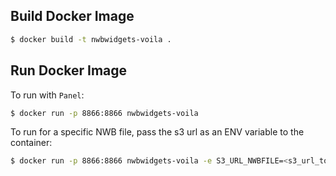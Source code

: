 ## Build Docker Image
```bash
$ docker build -t nwbwidgets-voila .
```

## Run Docker Image

To run with `Panel`:
```bash
$ docker run -p 8866:8866 nwbwidgets-voila
```

To run for a specific NWB file, pass the s3 url as an ENV variable to the container:
```bash
$ docker run -p 8866:8866 nwbwidgets-voila -e S3_URL_NWBFILE=<s3_url_to_nwb_file>
```